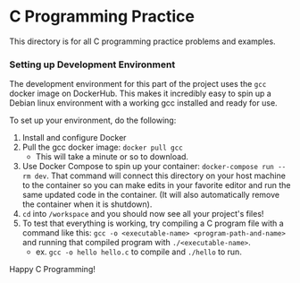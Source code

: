 # C Programming Practice

This directory is for all C programming practice problems and examples.

### Setting up Development Environment

The development environment for this part of the project uses the `gcc` docker image on DockerHub. This makes it incredibly easy to spin up a Debian linux environment with a working gcc installed and ready for use.

To set up your environment, do the following:

1. Install and configure Docker
2. Pull the gcc docker image: `docker pull gcc`
    - This will take a minute or so to download.
3. Use Docker Compose to spin up your container: `docker-compose run --rm dev`. That command will connect this directory on your host machine to the container so you can make edits in your favorite editor and run the same updated code in the container. (It will also automatically remove the container when it is shutdown).
4. `cd` into `/workspace` and you should now see all your project's files!
5. To test that everything is working, try compiling a C program file with a command like this: `gcc -o <executable-name> <program-path-and-name>` and running that compiled program with `./<executable-name>`.
    - ex. `gcc -o hello hello.c` to compile and `./hello` to run.

Happy C Programming!
